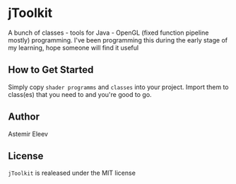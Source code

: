 jToolkit
========

A bunch of classes - tools for Java - OpenGL (fixed function pipeline mostly) programming. I've been programming this during the early stage of my learning, hope someone will find it useful

## How to Get Started
Simply copy `shader programms` and `classes` into your project. Import them to class(es) that you need to and you're good to go. 

## Author
Astemir Eleev

## License
`jToolkit` is realeased under the MIT license
